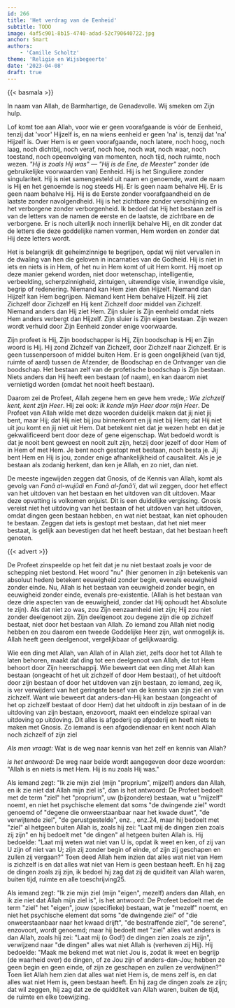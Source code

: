 ```yaml
---
id: 266
title: 'Het verdrag van de Eenheid'
subtitle: TODO
image: 4af5c901-8b15-4740-adad-52c790640722.jpg
anchor: Smart
authors:
    - 'Camille Scholtz'
theme: 'Religie en Wijsbegeerte'
date: '2023-04-08'
draft: true
---
```


{{< basmala >}}

<p style="text-align: center;">

In naam van Allah, de Barmhartige, de Genadevolle.
Wij smeken om Zijn hulp.

</p>


Lof komt toe aan Allah, voor wie er geen voorafgaande is vóór de Eenheid, tenzij dat 'voor' Hijzelf is, en na wiens eenheid er geen 'na' is, tenzij dat 'na' Hijzelf is. Over Hem is er geen voorafgaande, noch latere, noch hoog, noch laag, noch dichtbij, noch veraf, noch hoe, noch wat, noch waar, noch toestand, noch opeenvolging van momenten, noch tijd, noch ruimte, noch wezen. *"Hij is zoals Hij was"* — *"Hij is de Ene, de Meester"* zonder (de gebruikelijke voorwaarden van) Eenheid. Hij is het Singuliere zonder singulariteit. Hij is niet samengesteld uit naam en genoemde, want de naam is Hij en het genoemde is nog steeds Hij. Er is geen naam behalve Hij. Er is geen naam behalve Hij. Hij is de Eerste zonder voorafgaandheid en de laatste zonder navolgendheid. Hij is het zichtbare zonder verschijning en het verborgene zonder verborgenheid. Ik bedoel dat Hij het bestaan zelf is van de letters van de namen de eerste en de laatste, de zichtbare en de verborgene. Er is noch uiterlijk noch innerlijk behalve Hij, en dit zonder dat de letters die deze goddelijke namen vormen, Hem worden en zonder dat Hij deze letters wordt.

Het is belangrijk dit geheimzinnige te begrijpen, opdat wij niet vervallen in de dwaling van hen die geloven in incarnaties van de Godheid. Hij is niet in iets en niets is in Hem, of het nu in Hem komt of uit Hem komt. Hij moet op deze manier gekend worden, niet door wetenschap, intelligentie, verbeelding, scherpzinnigheid, zintuigen, uitwendige visie, inwendige visie, begrip of redenering. Niemand kan Hem zien dan Hijzelf. Niemand dan Hijzelf kan Hem begrijpen. Niemand kent Hem behalve Hijzelf. Hij ziet Zichzelf door Zichzelf en Hij kent Zichzelf door middel van Zichzelf. Niemand anders dan Hij ziet Hem. Zijn sluier is Zijn eenheid omdat niets Hem anders verbergt dan Hijzelf. Zijn sluier is Zijn eigen bestaan. Zijn wezen wordt verhuld door Zijn Eenheid zonder enige voorwaarde.

Zijn profeet is Hij, Zijn boodschapper is Hij, Zijn boodschap is Hij en Zijn woord is Hij. Hij zond Zichzelf van Zichzelf, door Zichzelf naar Zichzelf. Er is geen tussenpersoon of middel buiten Hem. Er is geen ongelijkheid (van tijd, ruimte of aard) tussen de Afzender, de Boodschap en de Ontvanger van die boodschap. Het bestaan zelf van de profetische boodschap is Zijn bestaan. Niets anders dan Hij heeft een bestaan (of naam), en kan daarom niet vernietigd worden (omdat het nooit heeft bestaan).

Daarom zei de Profeet, Allah zegene hem en geve hem vrede,: *Wie zichzelf kent, kent zijn Heer*. Hij zei ook: *Ik kende mijn Heer door mijn Heer*. De Profeet van Allah wilde met deze woorden duidelijk maken dat jij niet jij bent, maar Hij; dat Hij niet bij jou binnenkomt en jij niet bij Hem; dat Hij niet uit jou komt en jij niet uit Hem. Dat betekent niet dat je wezen hebt en dat je gekwalificeerd bent door deze of gene eigenschap. Wat bedoeld wordt is dat je nooit bent geweest en nooit zult zijn, hetzij door jezelf of door Hem of in Hem of met Hem. Je bent noch gestopt met bestaan, noch besta je. Jij bent Hem en Hij is jou, zonder enige afhankelijkheid of causaliteit. Als je je bestaan als zodanig herkent, dan ken je Allah, en zo niet, dan niet.

De meeste ingewijden zeggen dat Gnosis, of de Kennis van Allah, komt als gevolg van *Fanâ al-wujûdi* en *Fanâ al-fanâ'i*, dat wil zeggen, door het effect van het uitdoven van het bestaan en het uitdoven van dit uitdoven. Maar deze opvatting is volkomen onjuist. Dit is een duidelijke vergissing. Gnosis vereist niet het uitdoving van het bestaan of het uitdoven van het uitdoven, omdat dingen geen bestaan hebben, en wat niet bestaat, kan niet ophouden te bestaan. Zeggen dat iets is gestopt met bestaan, dat het niet meer bestaat, is gelijk aan bevestigen dat het heeft bestaan, dat het bestaan heeft genoten.

{{< advert >}}

De Profeet zinspeelde op het feit dat je nu niet bestaat zoals je voor de schepping niet bestond. Het woord "nu" (hier genomen in zijn betekenis van absoluut heden) betekent eeuwigheid zonder begin, evenals eeuwigheid zonder einde. Nu, Allah is het bestaan van eeuwigheid zonder begin, en eeuwigheid zonder einde, evenals pre-existentie. (Allah is het bestaan van deze drie aspecten van de eeuwigheid, zonder dat Hij ophoudt het Absolute te zijn). Als dat niet zo was, zou Zijn eenzaamheid niet zijn; Hij zou niet zonder deelgenoot zijn. Zijn deelgenoot zou degene zijn die op zichzelf bestaat, niet door het bestaan van Allah. Zo iemand zou Allah niet nodig hebben en zou daarom een tweede Goddelijke Heer zijn, wat onmogelijk is. Allah heeft geen deelgenoot, vergelijkbaar of gelijkwaardig.

Wie een ding met Allah, van Allah of in Allah ziet, zelfs door het tot Allah te laten behoren, maakt dat ding tot een deelgenoot van Allah, die tot Hem behoort door Zijn heerschappij. Wie beweert dat een ding met Allah kan bestaan (ongeacht of het uit zichzelf of door Hem bestaat), of het uitdooft door zijn bestaan of door het uitdoven van zijn bestaan, zo iemand, zeg ik, is ver verwijderd van het geringste besef van de kennis van zijn ziel en van zichzelf. Want wie beweert dat anders-dan-Hij kan bestaan (ongeacht of het op zichzelf bestaat of door Hem) dat het uitdooft in zijn bestaan ​​of in de uitdoving van zijn bestaan, enzovoort, maakt een eindeloze spiraal van uitdoving op uitdoving.  Dit alles is afgoderij op afgoderij en heeft niets te maken met Gnosis. Zo iemand is een afgodendienaar en kent noch Allah noch zichzelf of zijn ziel

*Als men vraagt:* Wat is de weg naar kennis van het zelf en kennis van Allah?

*is het antwoord:* De weg naar beide wordt aangegeven door deze woorden: "Allah is en niets is met Hem. Hij is nu zoals Hij was."

 Als iemand zegt: "Ik zie mijn ziel (mijn "proprium", mijzelf) anders dan Allah, en ik zie niet dat Allah mijn ziel is", dan is het antwoord: De Profeet bedoelt met de term "ziel" het "proprium", uw (bijzondere) bestaan, wat u "mijzelf" noemt, en niet het psychische element dat soms "de dwingende ziel" wordt genoemd of "degene die onweerstaanbaar naar het kwade duwt", "de verwijtende ziel", "de gerustgestelde", enz. , enz.24, maar hij bedoelt met "ziel" al hetgeen buiten Allah is, zoals hij zei: "Laat mij de dingen zien zoals zij zijn" en hij bedoelt met "de dingen" al hetgeen buiten Allah is. Hij bedoelde: "Laat mij weten wat niet van U is, opdat ik weet en ken, of zij van U zijn of niet van U; zijn zij zonder begin of einde, of zijn zij geschapen en zullen zij vergaan?" Toen deed Allah hem inzien dat alles wat niet van Hem is zichzelf is en dat alles wat niet van Hem is geen bestaan heeft. En hij zag de dingen zoals zij zijn, ik bedoel hij zag dat zij de quiditeit van Allah waren, buiten tijd, ruimte en alle toeschrijving25.

Als iemand zegt: "Ik zie mijn ziel (mijn "eigen", mezelf) anders dan Allah, en ik zie niet dat Allah mijn ziel is", is het antwoord: De Profeet bedoelt met de term "ziel" het "eigen", jouw (specifieke) bestaan, wat je "mezelf" noemt, en niet het psychische element dat soms "de dwingende ziel" of "die onweerstaanbaar naar het kwaad drijft", "de bestraffende ziel", "de serene", enzovoort, wordt genoemd; maar hij bedoelt met "ziel" alles wat anders is dan Allah, zoals hij zei: "Laat mij (o God!) de dingen zien zoals ze zijn", verwijzend naar "de dingen" alles wat niet Allah is (verheven zij Hij). Hij bedoelde: "Maak me bekend met wat niet Jou is, zodat ik weet en begrijp (de waarheid over) de dingen, of ze Jou zijn of anders-dan-Jou; hebben ze geen begin en geen einde, of zijn ze geschapen en zullen ze verdwijnen?" Toen liet Allah hem zien dat alles wat niet Hem is, de mens zelf is, en dat alles wat niet Hem is, geen bestaan heeft. En hij zag de dingen zoals ze zijn; dat wil zeggen, hij zag dat ze de quidditeit van Allah waren, buiten de tijd, de ruimte en elke toewijzing.
